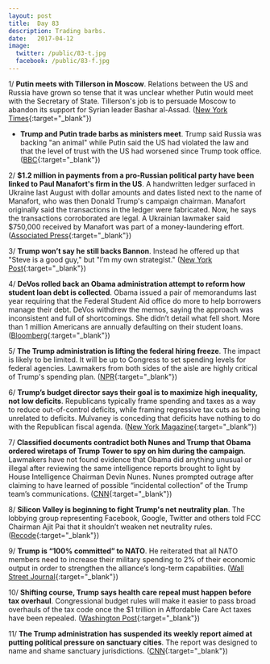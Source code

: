 ```yaml
---
layout: post
title:  Day 83
description: Trading barbs.
date:   2017-04-12
image:
  twitter: /public/83-t.jpg
  facebook: /public/83-f.jpg
---
```


1/ **Putin meets with Tillerson in Moscow**. Relations between the US and Russia have grown so tense that it was unclear whether Putin would meet with the Secretary of State. Tillerson's job is to persuade Moscow to abandon its support for Syrian leader Bashar al-Assad. ([New York Times](https://www.nytimes.com/2017/04/12/world/europe/tillerson-putin-lavrov-russia-syria.html){:target="_blank"})

* **Trump and Putin trade barbs as ministers meet**. Trump said Russia was backing "an animal" while Putin said the US had violated the law and that the level of trust with the US had worsened since Trump took office. ([BBC](http://www.bbc.com/news/world-europe-39573744){:target="_blank"})

2/ **$1.2 million in payments from a pro-Russian political party have been linked to Paul Manafort's firm in the US**. A handwritten ledger surfaced in Ukraine last August with dollar amounts and dates listed next to the name of Manafort, who was then Donald Trump's campaign chairman. Manafort originally said the transactions in the ledger were fabricated. Now, he says the transactions corroborated are legal. A Ukrainian lawmaker said $750,000 received by Manafort was part of a money-laundering effort. ([Associated Press](https://apnews.com/20cfc75c82eb4a67b94e624e97207e23){:target="_blank"})

3/ **Trump won’t say he still backs Bannon**. Instead he offered up that "Steve is a good guy," but "I’m my own strategist." ([New York Post](https://nypost.com/2017/04/11/trump-wont-definitively-say-he-still-backs-bannon/){:target="_blank"})

4/ **DeVos rolled back an Obama administration attempt to reform how student loan debt is collected**. Obama issued a pair of memorandums last year requiring that the Federal Student Aid office do more to help borrowers manage their debt. DeVos withdrew the memos, saying the approach was inconsistent and full of shortcomings. She didn’t detail what fell short. More than 1 million Americans are annually defaulting on their student loans. ([Bloomberg](https://www.bloomberg.com/news/articles/2017-04-11/devos-undoes-obama-student-loan-protections){:target="_blank"})

5/ **The Trump administration is lifting the federal hiring freeze**. The impact is likely to be limited. It will be up to Congress to set spending levels for federal agencies. Lawmakers from both sides of the aisle are highly critical of Trump's spending plan. ([NPR](http://www.npr.org/2017/04/12/523473051/trump-lifting-federal-hiring-freeze){:target="_blank"})

6/ **Trump’s budget director says their goal is to maximize high inequality, not low deficits**. Republicans typically frame spending and taxes as a way to reduce out-of-control deficits, while framing regressive tax cuts as being unrelated to deficits. Mulvaney is conceding that deficits have nothing to do with the Republican fiscal agenda. ([New York Magazine](http://nymag.com/daily/intelligencer/2017/04/trump-budget-director-wants-high-inequality-not-low-deficit.html){:target="_blank"})

7/ **Classified documents contradict both Nunes and Trump that Obama ordered wiretaps of Trump Tower to spy on him during the campaign**. Lawmakers have not found evidence that Obama did anything unusual or illegal after reviewing the same intelligence reports brought to light by House Intelligence Chairman Devin Nunes. Nunes prompted outrage after claiming to have learned of possible “incidental collection” of the Trump team’s communications. ([CNN](http://www.cnn.com/2017/04/11/politics/intelligence-contradicts-nunes-unmasking-claims/index.html){:target="_blank"})

8/ **Silicon Valley is beginning to fight Trump's net neutrality plan**. The lobbying group representing Facebook, Google, Twitter and others told FCC Chairman Ajit Pai that it shouldn’t weaken net neutrality rules. ([Recode](https://www.recode.net/2017/4/12/15266200/trump-administration-net-neutrality-plan-lobbying-fcc-ajit-pai){:target="_blank"})

9/ **Trump is “100% committed” to NATO**. He reiterated that all NATO members need to increase their military spending to 2% of their economic output in order to strengthen the alliance’s long-term capabilities. ([Wall Street Journal](https://www.wsj.com/articles/trump-to-reiterate-commitment-to-nato-1492008887){:target="_blank"})

10/ **Shifting course, Trump says health care repeal must happen before tax overhaul**. Congressional budget rules will make it easier to pass broad overhauls of the tax code once the $1 trillion in Affordable Care Act taxes have been repealed. ([Washington Post](https://www.washingtonpost.com/news/wonk/wp/2017/04/12/trump-changes-course-again-says-health-care-repeal-must-happen-before-tax-overhaul/){:target="_blank"})

11/ **The Trump administration has suspended its weekly report aimed at putting political pressure on sanctuary cities**. The report was designed to name and shame sanctuary jurisdictions. ([CNN](http://www.cnn.com/2017/04/11/politics/trump-sanctuary-city-detainer/index.html){:target="_blank"})